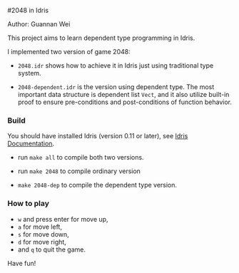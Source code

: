 #2048 in Idris

Author: Guannan Wei

This project aims to learn dependent type programming in Idris. 

I implemented two version of game 2048:

* `2048.idr` shows how to achieve it in Idris just using traditional type system.

* `2048-dependent.idr` is the version using dependent type. The most important data structure is dependent list `Vect`, and it also utilize built-in proof to ensure pre-conditions and post-conditions of function behavior.

### Build

You should have installed Idris (version 0.11 or later), see [Idris Documentation](http://www.idris-lang.org/download/).
* run `make all` to compile both two versions.

* run `make 2048` to compile ordinary version

* `make 2048-dep` to compile the dependent type version.

### How to play

* `w` and press enter for move up,
* `a` for move left, 
* `s` for move down,
* `d` for move right,
* and `q` to quit the game.

Have fun!



